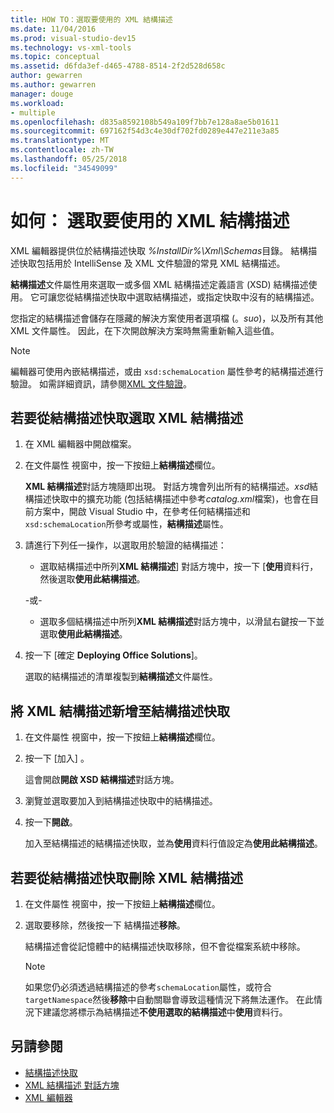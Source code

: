 ```yaml
---
title: HOW TO：選取要使用的 XML 結構描述
ms.date: 11/04/2016
ms.prod: visual-studio-dev15
ms.technology: vs-xml-tools
ms.topic: conceptual
ms.assetid: d6fda3ef-d465-4788-8514-2f2d528d658c
author: gewarren
ms.author: gewarren
manager: douge
ms.workload:
- multiple
ms.openlocfilehash: d835a8592108b549a109f7bb7e128a8ae5b01611
ms.sourcegitcommit: 697162f54d3c4e30df702fd0289e447e211e3a85
ms.translationtype: MT
ms.contentlocale: zh-TW
ms.lasthandoff: 05/25/2018
ms.locfileid: "34549099"
---
```

# <a name="how-to-select-the-xml-schemas-to-use"></a>如何： 選取要使用的 XML 結構描述

XML 編輯器提供位於結構描述快取 *%InstallDir%\Xml\Schemas*目錄。 結構描述快取包括用於 IntelliSense 及 XML 文件驗證的常見 XML 結構描述。

**結構描述**文件屬性用來選取一或多個 XML 結構描述定義語言 (XSD) 結構描述使用。 它可讓您從結構描述快取中選取結構描述，或指定快取中沒有的結構描述。

您指定的結構描述會儲存在隱藏的解決方案使用者選項檔 (。*suo*)，以及所有其他 XML 文件屬性。 因此，在下次開啟解決方案時無需重新輸入這些值。

> [!NOTE]
> 編輯器可使用內嵌結構描述，或由 `xsd:schemaLocation` 屬性參考的結構描述進行驗證。 如需詳細資訊，請參閱[XML 文件驗證](../xml-tools/xml-document-validation.md)。

## <a name="to-select-an-xml-schema-from-the-schema-cache"></a>若要從結構描述快取選取 XML 結構描述

1.  在 XML 編輯器中開啟檔案。

2.  在文件屬性 視窗中，按一下按鈕上**結構描述**欄位。

     **XML 結構描述**對話方塊隨即出現。 對話方塊會列出所有的結構描述。*xsd*結構描述快取中的擴充功能 (包括結構描述中參考*catalog.xml*檔案)，也會在目前方案中，開啟 Visual Studio 中，在參考任何結構描述和`xsd:schemaLocation`所參考或屬性，**結構描述**屬性。

3.  請進行下列任一操作，以選取用於驗證的結構描述：

    -   選取結構描述中所列**XML 結構描述**] 對話方塊中，按一下 [**使用**資料行，然後選取**使用此結構描述**。

     -或-

    -   選取多個結構描述中所列**XML 結構描述**對話方塊中，以滑鼠右鍵按一下並選取**使用此結構描述**。

4.  按一下 [確定 **Deploying Office Solutions**]。

     選取的結構描述的清單複製到**結構描述**文件屬性。

## <a name="to-add-an-xml-schema-to-the-schema-cache"></a>將 XML 結構描述新增至結構描述快取

1.  在文件屬性 視窗中，按一下按鈕上**結構描述**欄位。

2.  按一下 [加入] 。

     這會開啟**開啟 XSD 結構描述**對話方塊。

3.  瀏覽並選取要加入到結構描述快取中的結構描述。

4.  按一下**開啟**。

     加入至結構描述的結構描述快取，並為**使用**資料行值設定為**使用此結構描述**。

## <a name="to-delete-an-xml-schema-from-the-schema-cache"></a>若要從結構描述快取刪除 XML 結構描述

1.  在文件屬性 視窗中，按一下按鈕上**結構描述**欄位。

2.  選取要移除，然後按一下 結構描述**移除**。

     結構描述會從記憶體中的結構描述快取移除，但不會從檔案系統中移除。

    > [!NOTE]
    > 如果您仍必須透過結構描述的參考`schemaLocation`屬性，或符合`targetNamespace`然後**移除**中自動關聯會導致這種情況下將無法運作。 在此情況下建議您將標示為結構描述**不使用選取的結構描述**中**使用**資料行。

## <a name="see-also"></a>另請參閱

- [結構描述快取](../xml-tools/schema-cache.md)
- [XML 結構描述 對話方塊](../xml-tools/xml-schemas-dialog-box.md)
- [XML 編輯器](../xml-tools/xml-editor.md)